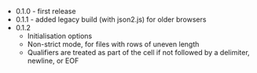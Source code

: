 * 0.1.0 - first release
* 0.1.1 - added legacy build (with json2.js) for older browsers
* 0.1.2
    * Initialisation options
    * Non-strict mode, for files with rows of uneven length
    * Qualifiers are treated as part of the cell if not followed by a delimiter, newline, or EOF